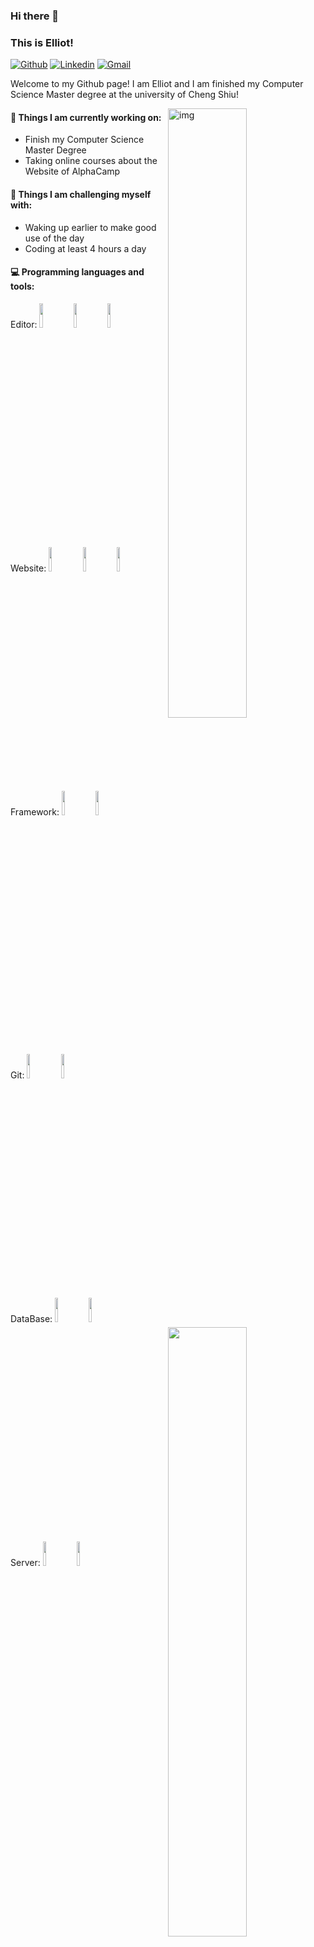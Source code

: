 ### Hi there 👋 
### This is Elliot!

[![Github](https://img.shields.io/badge/-Github-000?style=flat&logo=Github&logoColor=white)](https://github.com/elliotcs30)
[![Linkedin](https://img.shields.io/badge/-LinkedIn-blue?style=flat&logo=Linkedin&logoColor=white)](https://www.linkedin.com/in/elliot-chang-7a7224237/)
[![Gmail](https://img.shields.io/badge/-Gmail-c14438?style=flat&logo=Gmail&logoColor=white)](mailto:elliotcs30@gmail.com)

Welcome to my Github page! I am Elliot and I am finished my Computer Science Master degree at the university of Cheng Shiu!  

<img align="right" alt="img" src="https://stickershop.line-scdn.net/stickershop/v1/sticker/493674011/android/sticker.png" width="50%" height="auto" />


#### 🌱 Things I am currently working on: 
- Finish my Computer Science Master Degree  
- Taking online courses about the Website of AlphaCamp

#### :muscle: Things I am challenging myself with:
- Waking up earlier to make good use of the day
- Coding at least 4 hours a day

#### :computer: Programming languages and tools: 
<p>
	<img width="50%" align="right" src="https://github-readme-stats.vercel.app/api?username=Elliotcs30&theme=vue-dark&show_icons=true&hide_border=true" />

Editor:
<code><img width="10%" src="https://www.vectorlogo.zone/logos/vim/vim-ar21.svg"></code>
<code><img width="10%" src="https://www.vectorlogo.zone/logos/visualstudio_code/visualstudio_code-ar21.svg"></code>
<code><img width="10%" src="https://www.vectorlogo.zone/logos/arduino/arduino-ar21.svg"></code>
<br />
Website:
<code><img width="10%" src="https://www.vectorlogo.zone/logos/w3_html5/w3_html5-ar21.svg"></code>
<code><img width="10%" src="https://www.vectorlogo.zone/logos/w3_css/w3_css-ar21.svg"></code>
<code><img width="10%" src="https://www.vectorlogo.zone/logos/javascript/javascript-ar21.svg"></code>
<br />
Framework:
<code><img width="10%" src="https://www.vectorlogo.zone/logos/expressjs/expressjs-ar21.svg"></code>
<code><img width="10%" src="https://www.vectorlogo.zone/logos/handlebarsjs/handlebarsjs-ar21.svg"></code>
</p>
<br />
Git:
<code><img width="10%" src="https://www.vectorlogo.zone/logos/git-scm/git-scm-ar21.svg"></code>
<code><img width="10%" src="https://www.vectorlogo.zone/logos/github/github-ar21.svg"></code>
<br />
DataBase:
<code><img width="10%" src="https://www.vectorlogo.zone/logos/mongodb/mongodb-ar21.svg"></code>
<code><img width="10%" src="https://www.vectorlogo.zone/logos/mysql/mysql-ar21.svg"></code>
<br />
Server:
<code><img width="10%" src="https://www.vectorlogo.zone/logos/nodejs/nodejs-ar21.svg"></code>
<code><img width="10%" src="https://www.vectorlogo.zone/logos/heroku/heroku-ar21.svg"></code>
<br />
